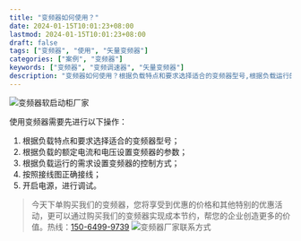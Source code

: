 ```yaml
---
title: "变频器如何使用？"
date: 2024-01-15T10:01:23+08:00
lastmod: 2024-01-15T10:01:23+08:00
draft: false
tags: ["变频器", "使用", "矢量变频器"]
categories: ["案例", "变频器"]
keywords: ["变频器", "变频调速器", "矢量变频器"]
description: "变频器如何使用？根据负载特点和要求选择适合的变频器型号,根据负载运行的需求设置变频器的控制方式；"
---
```

![变频器软启动柜厂家](/images/01.jpg "变频器软启动柜厂家")

使用变频器需要先进行以下操作：
1. 根据负载特点和要求选择适合的变频器型号；
1. 根据负载的额定电流和电压设置变频器的参数；
1. 根据负载运行的需求设置变频器的控制方式；
1. 按照接线图正确接线；
1. 开启电源，进行调试。

>今天下单购买我们的变频器，您将享受到优惠的价格和其他特别的优惠活动，更可以通过购买我们的变频器实现成本节约，帮您的企业创造更多的价值。热线：[150-6499-9739](tel:150-6499-9739)
![变频器厂家联系方式](/images/02.jpg "变频器厂家联系方式")
